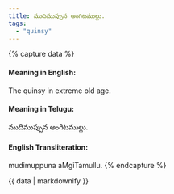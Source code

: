 ```yaml
---
title: ముదిముప్పున అంగిటముల్లు.
tags:
  - "quinsy"
---
```


{% capture data %}
#### Meaning in English:
The quinsy in extreme old age.

#### Meaning in Telugu:
ముదిముప్పున అంగిటముల్లు.

#### English Transliteration:
mudimuppuna aMgiTamullu.
{% endcapture %}

{{ data | markdownify }}

